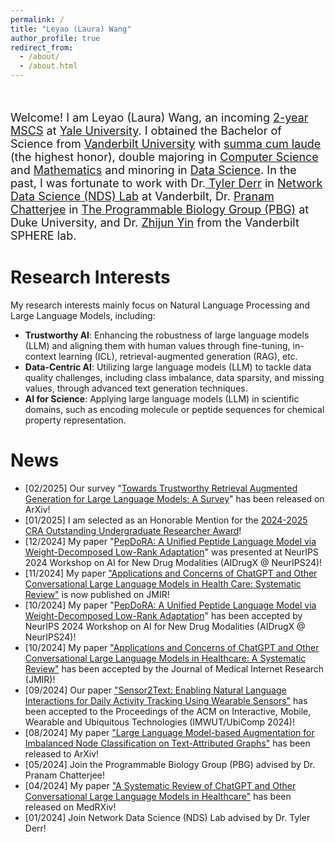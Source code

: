 ```yaml
---
permalink: /
title: "Leyao (Laura) Wang"
author_profile: true
redirect_from: 
  - /about/
  - /about.html
---
```


<br />

<p style="font-size:18px;">Welcome! I am Leyao (Laura) Wang, an incoming <a href="https://engineering.yale.edu/academic-study/departments/computer-science/graduate-study/master-science-program"> 2-year MSCS</a> at <a href="https://www.yale.edu/"> Yale University</a>. I obtained the Bachelor of Science from <a href="https://www.vanderbilt.edu/"> Vanderbilt University</a> with <a href="https://registrar.vanderbilt.edu/academic-records/latin-honors.php"> summa cum laude </a> (the highest honor), double majoring in <a href="https://engineering.vanderbilt.edu/departments/computer-science/"> Computer Science</a> and <a href="https://as.vanderbilt.edu/math/"> Mathematics</a> and minoring in <a href="https://www.vanderbilt.edu/datascience/"> Data Science</a>. In the past, I was fortunate to work with Dr.<a href="https://tylersnetwork.github.io/"> Tyler Derr</a>  in <a href="https://nds-vu.github.io/">Network Data Science (NDS) Lab</a> at Vanderbilt, Dr. <a href="https://bme.duke.edu/people/pranam-chatterjee/"> Pranam Chatterjee</a>  in <a href="https://www.chatterjeelab.com/">The Programmable Biology Group (PBG)</a> at Duke University, and Dr. <a href="https://www.vumc.org/biostatistics/person/zhijun-yin/"> Zhijun Yin</a> from the Vanderbilt SPHERE lab.</p>


Research Interests
======

 My research interests mainly focus on Natural Language Processing and Large Language Models, including:

- **Trustworthy AI**: Enhancing the robustness of large language models (LLM) and aligning them with human values through fine-tuning, in-context learning (ICL), retrieval-augmented generation (RAG), etc.
- **Data-Centric AI**: Utilizing large language models (LLM) to tackle data quality challenges, including class imbalance, data sparsity, and missing values, through advanced text generation techniques.
- **AI for Science**: Applying large language models (LLM) in scientific domains, such as encoding molecule or peptide sequences for chemical property representation.

News
======
- [02/2025] Our survey "[Towards Trustworthy Retrieval Augmented
Generation for Large Language Models: A Survey](https://arxiv.org/abs/2502.06872)" has been released on ArXiv!
- [01/2025] I am selected as an Honorable Mention for the [2024-2025 CRA Outstanding Undergraduate Researcher Award](https://cra.org/about/awards/outstanding-undergraduate-researcher-award/)! 
- [12/2024] My paper "[PepDoRA: A Unified Peptide Language Model via Weight-Decomposed Low-Rank Adaptation](https://neurips.cc/virtual/2024/102894)" was presented at NeurIPS 2024 Workshop on AI for New Drug Modalities (AIDrugX @ NeurIPS24)!
- [11/2024] My paper ["Applications and Concerns of ChatGPT and Other Conversational Large Language Models in Health Care: Systematic Review"](https://www.jmir.org/2024/1/e22769) is now published on JMIR!
- [10/2024] My paper "[PepDoRA: A Unified Peptide Language Model via Weight-Decomposed Low-Rank Adaptation](https://arxiv.org/abs/2410.20667)" has been accepted by NeurIPS 2024 Workshop on AI for New Drug Modalities (AIDrugX @ NeurIPS24)!
- [10/2024] My paper ["Applications and Concerns of ChatGPT and Other Conversational Large Language Models in Healthcare: A Systematic Review"](https://www.medrxiv.org/content/10.1101/2024.04.26.24306390v1) has been accepted by the Journal of Medical Internet Research (JMIR)!
- [09/2024] Our paper ["Sensor2Text: Enabling Natural Language Interactions for Daily Activity Tracking Using Wearable Sensors"](https://dl.acm.org/doi/abs/10.1145/3699747) has been accepted to the Proceedings of the ACM on Interactive, Mobile, Wearable and Ubiquitous Technologies (IMWUT/UbiComp 2024)!
- [08/2024] My paper ["Large Language Model-based Augmentation for Imbalanced Node Classification on Text-Attributed Graphs"](https://arxiv.org/abs/2410.16882) has been released to ArXiv!
- [05/2024] Join the Programmable Biology Group (PBG) advised by Dr. Pranam Chatterjee!
- [04/2024] My paper ["A Systematic Review of ChatGPT and Other Conversational Large Language Models in Healthcare"](https://www.medrxiv.org/content/10.1101/2024.04.26.24306390v1) has been released on MedRXiv!
- [01/2024] Join Network Data Science (NDS) Lab advised by Dr. Tyler Derr!

